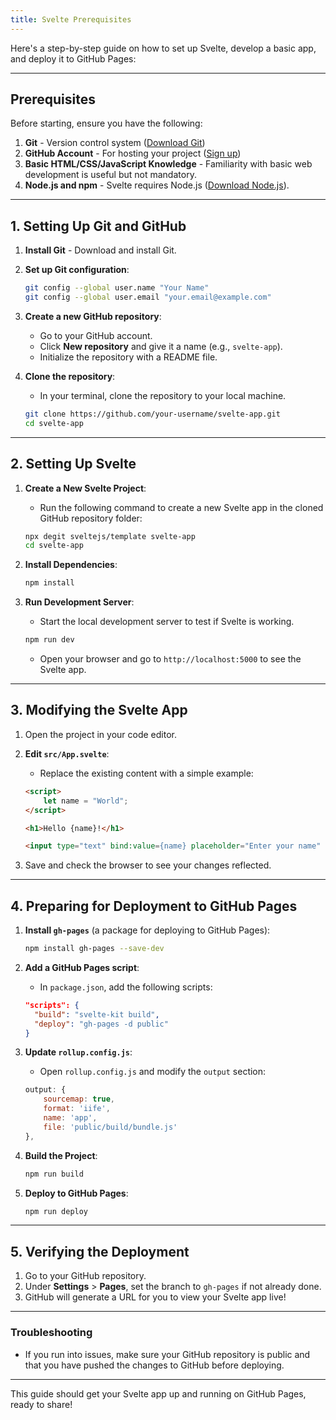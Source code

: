 ```yaml
---
title: Svelte Prerequisites
---
```


Here's a step-by-step guide on how to set up Svelte, develop a basic app, and deploy it to GitHub Pages:

---

## Prerequisites

Before starting, ensure you have the following:
1. **Git** - Version control system ([Download Git](https://git-scm.com/downloads))
2. **GitHub Account** - For hosting your project ([Sign up](https://github.com/))
3. **Basic HTML/CSS/JavaScript Knowledge** - Familiarity with basic web development is useful but not mandatory.
4. **Node.js and npm** - Svelte requires Node.js ([Download Node.js](https://nodejs.org/)).

---

## 1. Setting Up Git and GitHub

1. **Install Git** - Download and install Git.
2. **Set up Git configuration**:
   ```bash
   git config --global user.name "Your Name"
   git config --global user.email "your.email@example.com"
   ```

3. **Create a new GitHub repository**:
   - Go to your GitHub account.
   - Click **New repository** and give it a name (e.g., `svelte-app`).
   - Initialize the repository with a README file.

4. **Clone the repository**:
   - In your terminal, clone the repository to your local machine.
   ```bash
   git clone https://github.com/your-username/svelte-app.git
   cd svelte-app
   ```

---

## 2. Setting Up Svelte

1. **Create a New Svelte Project**:
   - Run the following command to create a new Svelte app in the cloned GitHub repository folder:
   ```bash
   npx degit sveltejs/template svelte-app
   cd svelte-app
   ```

2. **Install Dependencies**:
   ```bash
   npm install
   ```

3. **Run Development Server**:
   - Start the local development server to test if Svelte is working.
   ```bash
   npm run dev
   ```
   - Open your browser and go to `http://localhost:5000` to see the Svelte app.

---

## 3. Modifying the Svelte App

1. Open the project in your code editor.
2. **Edit `src/App.svelte`**:
   - Replace the existing content with a simple example:
   ```html
   <script>
       let name = "World";
   </script>

   <h1>Hello {name}!</h1>

   <input type="text" bind:value={name} placeholder="Enter your name" />
   ```

3. Save and check the browser to see your changes reflected.

---

## 4. Preparing for Deployment to GitHub Pages

1. **Install `gh-pages`** (a package for deploying to GitHub Pages):
   ```bash
   npm install gh-pages --save-dev
   ```

2. **Add a GitHub Pages script**:
   - In `package.json`, add the following scripts:
   ```json
   "scripts": {
     "build": "svelte-kit build",
     "deploy": "gh-pages -d public"
   }
   ```
   
3. **Update `rollup.config.js`**:
   - Open `rollup.config.js` and modify the `output` section:
   ```javascript
   output: {
       sourcemap: true,
       format: 'iife',
       name: 'app',
       file: 'public/build/bundle.js'
   },
   ```
   
4. **Build the Project**:
   ```bash
   npm run build
   ```

5. **Deploy to GitHub Pages**:
   ```bash
   npm run deploy
   ```

---

## 5. Verifying the Deployment

1. Go to your GitHub repository.
2. Under **Settings** > **Pages**, set the branch to `gh-pages` if not already done.
3. GitHub will generate a URL for you to view your Svelte app live!

---

### Troubleshooting
- If you run into issues, make sure your GitHub repository is public and that you have pushed the changes to GitHub before deploying.

---

This guide should get your Svelte app up and running on GitHub Pages, ready to share!

<script>
  import ChapterNavigation from '$lib/components/ChapterNavigation.svelte';
</script>

<ChapterNavigation 
    prevHref="/learn/svelte" 
    nextHref="/learn/svelte/ch1"
  />

